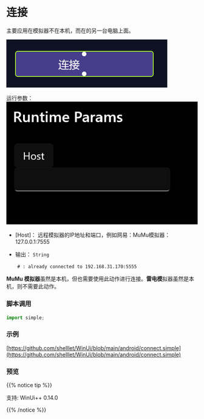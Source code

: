 # 连接 
主要应用在模拟器不在本机，而在的另一台电脑上面。


![action](./images/01.png ':size=90%')

运行参数：
![param](./images/02.png ':size=90%')

* [Host]： 远程模拟器的IP地址和端口，例如网易：MuMu模拟器：127.0.0.1:7555

* 输出： `String`

```
    # : already connected to 192.168.31.170:5555
```

**MuMu 模拟器**虽然是本机，但也需要使用此动作进行连接。**雷电模**拟器虽然是本机，则不需要此动作。
### 脚本调用

```python
import simple;


```

### 示例

[https://github.com/shelllet/WinUi/blob/main/android/connect.simple](https://github.com/shelllet/WinUi/blob/main/android/connect.simple)


### 预览


{{% notice tip %}}

支持: WinUi++ 0.14.0

{{% /notice %}}